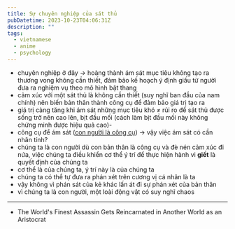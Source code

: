 ```yaml
---
title: Sự chuyên nghiệp của sát thủ
pubDatetime: 2023-10-23T04:06:31Z
description: ""
tags:
  - vietnamese
  - anime
  - psychology
---
```


- chuyên nghiệp ở đây → hoàng thành ám sát mục tiêu không tạo ra thương vong không cần thiết, đảm bảo kế hoạch ý định giấu từ người đưa ra nghiệm vụ theo mô hình bật thang
- cảm xúc với một sát thủ là không cần thiết (suy nghĩ ban đầu của nam chính) nên biến bản thân thành công cụ để đảm bảo giá trị tạo ra
- giá trị càng tăng khi ám sát những mục tiêu khó ≠ rủi ro để sát thủ được sống trở nên cao lên, bịt đầu mối (cách làm bịt đầu mối này không chứng minh được hiệu quả cao)-
- công cụ để ám sát ([con người là công cụ](https://licitfree.github.io/posts/con-ng%C6%B0%E1%BB%9Di-l%C3%A0-c%C3%B4ng-c%E1%BB%A5/)) → vậy việc ám sát có cần nhân tính?
- chúng ta là con người dù con bản thân là công cụ và đè nén cảm xúc đi nứa, việc chúng ta điều khiển cơ thể ý trí để thực hiện hành vi **giết** là quyết định của chúng ta
- cơ thể là của chúng ta, ý trí này là của chúng ta
- chúng ta có thể tự đưa ra phán xét trên cương vị cá nhân là ta
- vậy không vì phán sát của kẻ khác lấn át đi sự phán xét của bản thân
- vì chúng ta là con người, một loài động vật có suy nghĩ chaos

---

- The World's Finest Assassin Gets Reincarnated in Another World as an Aristocrat
